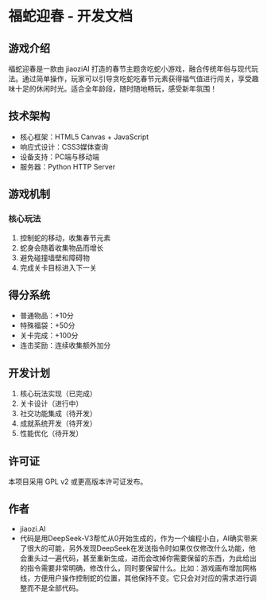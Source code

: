 # 福蛇迎春 - 开发文档

## 游戏介绍
福蛇迎春是一款由 jiaoziAI 打造的春节主题贪吃蛇小游戏，融合传统年俗与现代玩法。通过简单操作，玩家可以引导贪吃蛇吃春节元素获得福气值进行闯关，享受趣味十足的休闲时光。适合全年龄段，随时随地畅玩，感受新年氛围！

## 技术架构
- 核心框架：HTML5 Canvas + JavaScript
- 响应式设计：CSS3媒体查询
- 设备支持：PC端与移动端
- 服务器：Python HTTP Server

## 游戏机制
### 核心玩法
1. 控制蛇的移动，收集春节元素
2. 蛇身会随着收集物品而增长
3. 避免碰撞墙壁和障碍物
4. 完成关卡目标进入下一关

## 得分系统
- 普通物品：+10分
- 特殊福袋：+50分
- 关卡完成：+100分
- 连击奖励：连续收集额外加分

## 开发计划
1. 核心玩法实现（已完成）
2. 关卡设计（进行中）
3. 社交功能集成（待开发）
4. 成就系统开发（待开发）
5. 性能优化（待开发）

## 许可证
本项目采用 GPL v2 或更高版本许可证发布。

## 作者
- jiaozi.AI
- 代码是用DeepSeek-V3帮忙从0开始生成的，作为一个编程小白，AI确实带来了很大的可能，另外发现DeepSeek在发送指令时如果仅仅修改什么功能，他会重头过一遍代码，甚至重新生成，进而会改掉你需要保留的东西，为此给出的指令需要非常明确，修改什么，同时要保留什么。比如：游戏画布增加网格线，方便用户操作控制蛇的位置，其他保持不变。它只会对对应的需求进行调整而不是全部代码。

